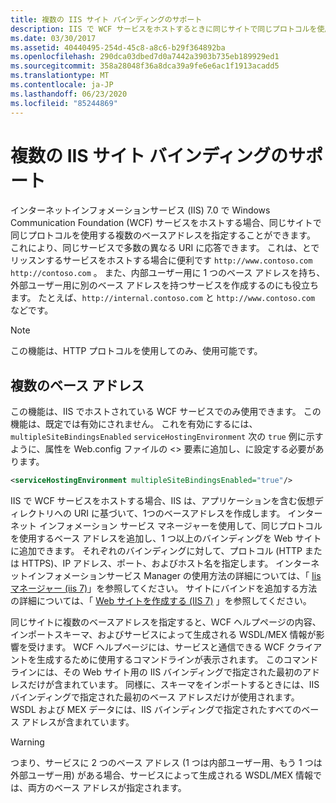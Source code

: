 ```yaml
---
title: 複数の IIS サイト バインディングのサポート
description: IIS で WCF サービスをホストするときに同じサイトで同じプロトコルを使用している複数のベースアドレスを指定する方法について説明します。
ms.date: 03/30/2017
ms.assetid: 40440495-254d-45c8-a8c6-b29f364892ba
ms.openlocfilehash: 290dca03dbed7d0a7442a3903b735eb189929ed1
ms.sourcegitcommit: 358a28048f36a8dca39a9fe6e6ac1f1913acadd5
ms.translationtype: MT
ms.contentlocale: ja-JP
ms.lasthandoff: 06/23/2020
ms.locfileid: "85244869"
---
```

# <a name="supporting-multiple-iis-site-bindings"></a>複数の IIS サイト バインディングのサポート
インターネットインフォメーションサービス (IIS) 7.0 で Windows Communication Foundation (WCF) サービスをホストする場合、同じサイトで同じプロトコルを使用する複数のベースアドレスを指定することができます。 これにより、同じサービスで多数の異なる URI に応答できます。 これは、とでリッスンするサービスをホストする場合に便利です `http://www.contoso.com` `http://contoso.com` 。 また、内部ユーザー用に 1 つのベース アドレスを持ち、外部ユーザー用に別のベース アドレスを持つサービスを作成するのにも役立ちます。 たとえば、`http://internal.contoso.com` と `http://www.contoso.com` などです。  
  
> [!NOTE]
> この機能は、HTTP プロトコルを使用してのみ、使用可能です。  
  
## <a name="multiple-base-addresses"></a>複数のベース アドレス  
 この機能は、IIS でホストされている WCF サービスでのみ使用できます。 この機能は、既定では有効にされません。 これを有効にするには、 `multipleSiteBindingsEnabled` `serviceHostingEnvironment` 次の `true` 例に示すように、属性を Web.config ファイルの <> 要素に追加し、に設定する必要があります。  
  
```xml  
<serviceHostingEnvironment multipleSiteBindingsEnabled="true"/>  
```  
  
 IIS で WCF サービスをホストする場合、IIS は、アプリケーションを含む仮想ディレクトリへの URI に基づいて、1つのベースアドレスを作成します。 インターネット インフォメーション サービス マネージャーを使用して、同じプロトコルを使用するベース アドレスを追加し、1 つ以上のバインディングを Web サイトに追加できます。 それぞれのバインディングに対して、プロトコル (HTTP または HTTPS)、IP アドレス、ポート、およびホスト名を指定します。 インターネットインフォメーションサービス Manager の使用方法の詳細については、「 [Iis マネージャー (iis 7)](https://docs.microsoft.com/previous-versions/windows/it-pro/windows-server-2008-R2-and-2008/cc753842(v=ws.10))」を参照してください。 サイトにバインドを追加する方法の詳細については、「 [Web サイトを作成する (IIS 7)](https://docs.microsoft.com/previous-versions/windows/it-pro/windows-server-2008-R2-and-2008/cc772350(v=ws.10)) 」を参照してください。  
  
 同じサイトに複数のベースアドレスを指定すると、WCF ヘルプページの内容、インポートスキーマ、およびサービスによって生成される WSDL/MEX 情報が影響を受けます。 WCF ヘルプページには、サービスと通信できる WCF クライアントを生成するために使用するコマンドラインが表示されます。 このコマンド ラインには、その Web サイト用の IIS バインディングで指定された最初のアドレスだけが含まれています。 同様に、スキーマをインポートするときには、IIS バインディングで指定された最初のベース アドレスだけが使用されます。 WSDL および MEX データには、IIS バインディングで指定されたすべてのベース アドレスが含まれています。  
  
> [!WARNING]
> つまり、サービスに 2 つのベース アドレス (1 つは内部ユーザー用、もう 1 つは外部ユーザー用) がある場合、サービスによって生成される WSDL/MEX 情報では、両方のベース アドレスが指定されます。
